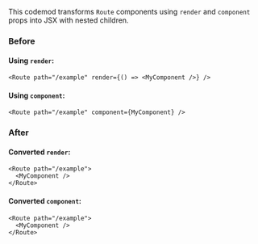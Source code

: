 

This codemod transforms `Route` components using `render` and `component` props into JSX with nested children.

### Before

#### Using `render`:

```tsx
<Route path="/example" render={() => <MyComponent />} />
```

#### Using `component`:

```tsx
<Route path="/example" component={MyComponent} />
```

### After

#### Converted `render`:

```tsx
<Route path="/example">
  <MyComponent />
</Route>
```

#### Converted `component`:

```tsx
<Route path="/example">
  <MyComponent />
</Route>
```